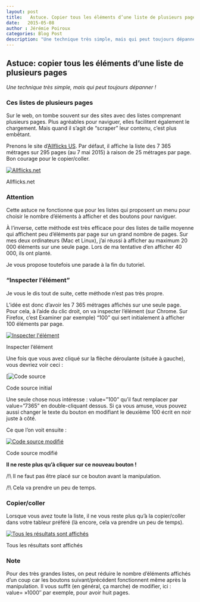 ```yaml
---
layout: post
title:   Astuce. Copier tous les éléments d’une liste de plusieurs pages
date:   2015-05-08
author : Jérémie Poiroux
categories: Blog Post
description: "Une technique très simple, mais qui peut toujours dépanner ! Sur le web, on tombe souvent sur des sites avec des listes comprenant plusieurs pages. Plus agréables pour naviguer, elles facilitent également le chargement. Mais quand il s’agit de “scraper” leur contenu, c’est plus embêtant."
---
```


## Astuce: copier tous les éléments d’une liste de plusieurs pages

_Une technique très simple, mais qui peut toujours dépanner !_

### Ces listes de plusieurs pages

Sur le web, on tombe souvent sur des sites avec des listes comprenant plusieurs pages. Plus agréables pour naviguer, elles facilitent également le chargement. Mais quand il s’agit de “scraper” leur contenu, c’est plus embêtant.

Prenons le site d’[Allflicks US](http://www.allflicks.net/). Par défaut, il affiche la liste des 7 365 métrages sur 295 pages (au 7 mai 2015) à raison de 25 métrages par page. Bon courage pour le copier/coller.

[![Allflicks.net](http://ecoledesdonnees.org/files/2015/05/Image-1-1024x577.png)](http://france-schoolofdata.scoda.okfn.org/files/2015/05/Image-1.png)

Allflicks.net

### Attention

Cette astuce ne fonctionne que pour les listes qui proposent un menu pour choisir le nombre d’éléments à afficher et des boutons pour naviguer.

À l’inverse, cette méthode est très efficace pour des listes de taille moyenne qui affichent peu d’éléments par page sur un grand nombre de pages. Sur mes deux ordinateurs (Mac et Linux), j’ai réussi à afficher au maximum 20 000 éléments sur une seule page. Lors de ma tentative d’en afficher 40 000, ils ont planté.

Je vous propose toutefois une parade à la fin du tutoriel.

### “Inspecter l’élément”

Je vous le dis tout de suite, cette méthode n’est pas très propre.

L’idée est donc d’avoir les 7 365 métrages affichés sur une seule page. Pour cela, à l’aide du clic droit, on va inspecter l’élément (sur Chrome. Sur Firefox, c’est Examiner par exemple) “100” qui sert initialement à afficher 100 éléments par page.

[![Inspecter l'élément](http://ecoledesdonnees.org/files/2015/05/Image-2-300x169.png)](http://france-schoolofdata.scoda.okfn.org/files/2015/05/Image-2.png)

Inspecter l’élément

Une fois que vous avez cliqué sur la flèche déroulante (située à gauche), vous devriez voir ceci :

[![Code source ](https://ecoledesdonnees.org/files/2015/05/Image-1.png)

Code source initial

Une seule chose nous intéresse : value=”100” qu’il faut remplacer par value=”7365” en double-cliquant dessus. Si ça vous amuse, vous pouvez aussi changer le texte du bouton en modifiant le deuxième 100 écrit en noir juste à côté.

Ce que l’on voit ensuite :

[![Code source modifié](http://ecoledesdonnees.org/files/2015/05/Image-4.png)](http://ecoledesdonnees.org/files/2015/05/Image-4.png)

Code source modifié

**Il ne reste plus qu’à cliquer sur ce nouveau bouton !**

/!\ Il ne faut pas être placé sur ce bouton avant la manipulation.

/!\ Cela va prendre un peu de temps.

### Copier/coller

Lorsque vous avez toute la liste, il ne vous reste plus qu’à la copier/coller dans votre tableur préféré (là encore, cela va prendre un peu de temps).

[![Tous les résultats sont affichés](http://ecoledesdonnees.org/files/2015/05/Image-5.png)](http://ecoledesdonnees.org/files/2015/05/Image-5.png)

Tous les résultats sont affichés

### Note

Pour des très grandes listes, on peut réduire le nombre d’éléments affichés d’un coup car les boutons suivant/précédent fonctionnent même après la manipulation. Il vous suffit (en général, ça marche) de modifier, ici : value= »1000″ par exemple, pour avoir huit pages.

